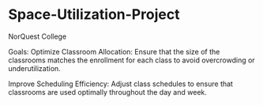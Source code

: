 # Space-Utilization-Project
NorQuest College


Goals:
Optimize Classroom Allocation: Ensure that the size of the classrooms matches the enrollment for each class to avoid overcrowding or underutilization.

Improve Scheduling Efficiency: Adjust class schedules to ensure that classrooms are used optimally throughout the day and week.
